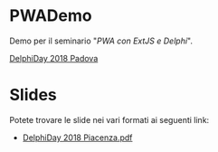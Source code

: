 # PWADemo

Demo per il seminario "*PWA con ExtJS e Delphi*".

[DelphiDay 2018 Padova](https://www.delphiday.it/)

# Slides

Potete trovare le slide nei vari formati ai seguenti link:
* [DelphiDay 2018 Piacenza.pdf](https://github.com/lminuti/PWADemo/raw/master/SviluppoPWA.pdf)

